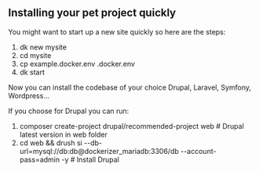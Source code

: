 ## Installing your pet project quickly

You might want to start up a new site quickly so here are the steps:

1. dk new mysite
2. cd mysite
3. cp example.docker.env .docker.env
4. dk start

Now you can install the codebase of your choice Drupal, Laravel, Symfony, Wordpress...

If you choose for Drupal you can run:

1. composer create-project drupal/recommended-project web                                        # Drupal latest version in web folder
2. cd web && drush si --db-url=mysql://db:db@dockerizer_mariadb:3306/db --account-pass=admin -y  # Install Drupal
